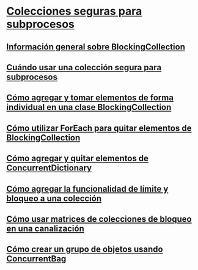 # [Colecciones seguras para subprocesos](index.md)
## [Información general sobre BlockingCollection](blockingcollection-overview.md)
## [Cuándo usar una colección segura para subprocesos](when-to-use-a-thread-safe-collection.md)
## [Cómo agregar y tomar elementos de forma individual en una clase BlockingCollection](how-to-add-and-take-items.md)
## [Cómo utilizar ForEach para quitar elementos de BlockingCollection](how-to-use-foreach-to-remove.md)
## [Cómo agregar y quitar elementos de ConcurrentDictionary](how-to-add-and-remove-items.md)
## [Cómo agregar la funcionalidad de límite y bloqueo a una colección](how-to-add-bounding-and-blocking.md)
## [Cómo usar matrices de colecciones de bloqueo en una canalización](how-to-use-arrays-of-blockingcollections.md)
## [Cómo crear un grupo de objetos usando ConcurrentBag](how-to-create-an-object-pool.md)
